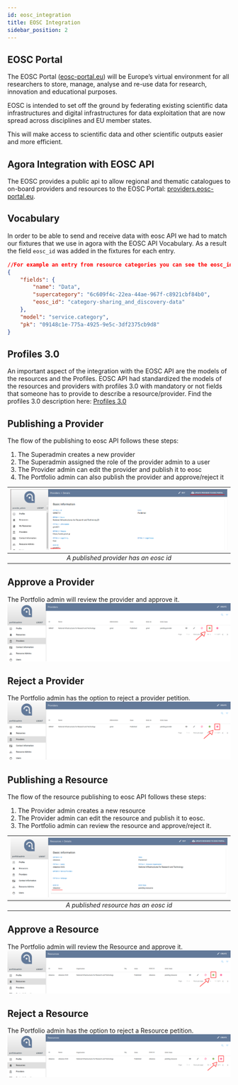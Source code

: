 ```yaml
---
id: eosc_integration
title: EOSC Integration
sidebar_position: 2
---
```


## EOSC Portal

The EOSC Portal ([eosc-portal.eu](https://eosc-portal.eu/)) will be Europe’s virtual environment for all researchers to store, manage, analyse and re-use data for research, innovation and educational purposes.

EOSC is intended to set off the ground by federating existing scientific data infrastructures and digital infrastructures for data exploitation that are now spread across disciplines and EU member states.

This will make access to scientific data and other scientific outputs easier and more efficient.


## Agora Integration with EOSC API

The EOSC provides a public api to allow regional and thematic catalogues to on-board providers and resources to the EOSC Portal: [providers.eosc-portal.eu](https://providers.eosc-portal.eu/developers).


## Vocabulary

In order to be able to send and receive data with eosc API we had to match our fixtures that we use in agora with the EOSC API Vocabulary.
As a result the field `eosc_id` was added in the fixtures for each entry.
```json
//For example an entry from resource categories you can see the eosc_id in the data model.
{
    "fields": {
        "name": "Data",
        "supercategory": "6c609f4c-22ea-44ae-967f-c8921cbf84b0",
        "eosc_id": "category-sharing_and_discovery-data"
    },
    "model": "service.category",
    "pk": "09148c1e-775a-4925-9e5c-3df2375cb9d8"
}
```


## Profiles 3.0

An important aspect of the integration with the EOSC API are the models of the resources and the Profiles. EOSC API had standardized the models of the resources and providers with profiles 3.0 with mandatory or not fields that someone has to provide to describe a resource/provider.
Find the profiles 3.0 description here: [Profiles 3.0](https://docs.google.com/spreadsheets/d/1o3vhia3Fl1ULbn0CI0nSusZkZ-PDnfvCW_l76c7X4yo/edit#gid=0)


## Publishing a Provider

The flow of the publishing to eosc API follows these steps:
1. The Superadmin creates a new provider
2. The Superadmin assigned the role of the provider admin to a user
3. The Provider admin can edit the provider and publish it to eosc
4. The Portfolio admin can also publish the provider and approve/reject it

| ![published_provider](assets/published_provider.png) |
|:-------------------------------------:|
| *A published provider has an eosc id* |


## Approve a Provider

The Portfolio admin will review the provider and approve it.
![pending_initial_approval](assets/provider_status_approve.png)


## Reject a Provider

The Portfolio admin has the option to reject a provider petition.
![pending_initial_approval](assets/provider_status_reject.png)



## Publishing a Resource

The flow of the resource publishing to eosc API follows these steps:
1. The Provider admin creates a new resource
2. The Provider admin can edit the resource and publish it to eosc.
3. The Portfolio admin can review the resource and approve/reject it.

| ![published_provider](assets/resource.png) |
|:-------------------------------------:|
| *A published resource has an eosc id* |


## Approve a Resource

The Portfolio admin will review the Resource and approve it.
![pending_initial_approval](assets/resource_status_approve.png)


## Reject a Resource

The Portfolio admin has the option to reject a Resource petition.
![pending_initial_approval](assets/resource_status_reject.png)